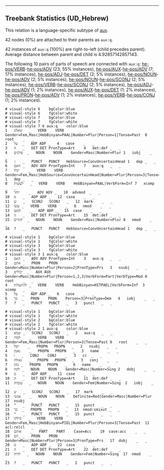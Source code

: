 

--------------------------------------------------------------------------------

## Treebank Statistics (UD_Hebrew)

This relation is a language-specific subtype of [aux]().

42 nodes (0%) are attached to their parents as `aux:q`.

42 instances of `aux:q` (100%) are right-to-left (child precedes parent).
Average distance between parent and child is 4.92857142857143.

The following 10 pairs of parts of speech are connected with `aux:q`: [he-pos/VERB]()-[he-pos/ADV]() (23; 55% instances), [he-pos/AUX]()-[he-pos/ADV]() (7; 17% instances), [he-pos/ADJ]()-[he-pos/DET]() (2; 5% instances), [he-pos/NOUN]()-[he-pos/ADV]() (2; 5% instances), [he-pos/NOUN]()-[he-pos/SCONJ]() (2; 5% instances), [he-pos/VERB]()-[he-pos/SCONJ]() (2; 5% instances), [he-pos/ADJ]()-[he-pos/ADV]() (1; 2% instances), [he-pos/AUX]()-[he-pos/DET]() (1; 2% instances), [he-pos/PRON]()-[he-pos/ADV]() (1; 2% instances), [he-pos/VERB]()-[he-pos/CONJ]() (1; 2% instances).


~~~ conllu
# visual-style 6	bgColor:blue
# visual-style 6	fgColor:white
# visual-style 7	bgColor:blue
# visual-style 7	fgColor:white
# visual-style 7 6 aux:q	color:blue
1	שאלנו	_	VERB	VERB	Gender=Fem,Masc|HebBinyan=PAAL|Number=Plur|Person=1|Tense=Past	0	root	_	_
2	על	_	ADP	ADP	_	4	case	_	_
3	ה	_	DET	DET	PronType=Art	4	det:def	_	_
4	פולנים	_	NOUN	NOUN	Gender=Masc|Number=Plur	1	iobj	_	_
5	:	_	PUNCT	PUNCT	HebSource=ConvUncertainHead	1	dep	_	_
6	האם	_	ADV	ADV	PronType=Int	7	aux:q	_	_
7	יכלו	_	VERB	VERB	Gender=Fem,Masc|HebSource=ConvUncertainHead|Number=Plur|Person=3|Tense=Fut	1	dep	_	_
8	לעשות	_	VERB	VERB	HebBinyan=PAAL|VerbForm=Inf	7	xcomp	_	_
9	יותר	_	ADV	ADV	_	10	advmod	_	_
10	מ	_	ADP	ADP	_	12	case	_	_
11	ש	_	SCONJ	SCONJ	_	12	mark	_	_
12	עשו	_	VERB	VERB	_	8	nmod	_	_
13	למען	_	ADP	ADP	_	15	case	_	_
14	ה	_	DET	DET	PronType=Art	15	det:def	_	_
15	יהודים	_	NOUN	NOUN	Gender=Masc|Number=Plur	8	nmod	_	_
16	?	_	PUNCT	PUNCT	HebSource=ConvUncertainHead	1	dep	_	_

~~~


~~~ conllu
# visual-style 1	bgColor:blue
# visual-style 1	fgColor:white
# visual-style 3	bgColor:blue
# visual-style 3	fgColor:white
# visual-style 3 1 aux:q	color:blue
1	האם	_	ADV	ADV	PronType=Int	3	aux:q	_	_
2	אתם	_	PRON	PRON	Gender=Masc|Number=Plur|Person=2|PronType=Prs	3	nsubj	_	_
3	יכולים	_	AUX	AUX	Gender=Masc|Number=Plur|Person=1,2,3|VerbForm=Part|VerbType=Mod	0	root	_	_
4	להתעלות	_	VERB	VERB	HebBinyan=HITPAEL|VerbForm=Inf	3	xcomp	_	_
5	על	_	ADP	ADP	_	6	case	_	_
6	כך	_	PRON	PRON	Person=3|PronType=Dem	4	iobj	_	_
7	?	_	PUNCT	PUNCT	_	3	punct	_	_

~~~


~~~ conllu
# visual-style 1	bgColor:blue
# visual-style 1	fgColor:white
# visual-style 2	bgColor:blue
# visual-style 2	fgColor:white
# visual-style 2 1 aux:q	color:blue
1	שמא	_	SCONJ	SCONJ	_	2	aux:q	_	_
2	למדו	_	VERB	VERB	Gender=Fem,Masc|Number=Plur|Person=3|Tense=Past	0	root	_	_
3	יובל	_	PROPN	PROPN	_	2	nsubj	_	_
4	נאמן	_	PROPN	PROPN	_	3	name	_	_
5	ו	_	CONJ	CONJ	_	3	cc	_	_
6	גאולה	_	PROPN	PROPN	_	3	conj	_	_
7	כהן	_	PROPN	PROPN	_	6	name	_	_
8	לקח	_	NOUN	NOUN	Gender=Masc|Number=Sing	2	dobj	_	_
9	מ	_	ADP	ADP	_	11	case	_	_
10	ה	_	DET	DET	PronType=Art	11	det:def	_	_
11	עובדה	_	NOUN	NOUN	Gender=Fem|Number=Sing	2	iobj	_	_
12	ש	_	SCONJ	SCONJ	_	17	mark	_	_
13	אנשי	_	NOUN	NOUN	Definite=Red|Gender=Masc|Number=Plur	17	nsubj	_	_
14	"	_	PUNCT	PUNCT	_	15	punct	_	_
15	כך	_	PROPN	PROPN	_	13	nmod:smixut	_	_
16	"	_	PUNCT	PUNCT	_	15	punct	_	_
17	סילקו	_	VERB	VERB	Gender=Fem,Masc|HebBinyan=PIEL|Number=Plur|Person=3|Tense=Past	11	acl:relcl	_	_
18	אותם	_	PART	PART	Case=Acc	19	case:acc	_	_
19	הם_	_	PRON	PRON	Gender=Masc|Number=Plur|Person=3|PronType=Prs	17	dobj	_	_
20	מ	_	ADP	ADP	_	22	case	_	_
21	ה	_	DET	DET	PronType=Art	22	det:def	_	_
22	לוויה	_	NOUN	NOUN	Gender=Fem|Number=Sing	17	nmod	_	_
23	?	_	PUNCT	PUNCT	_	2	punct	_	_

~~~


